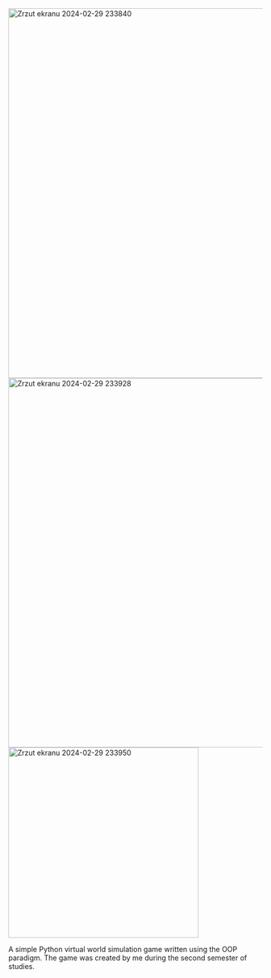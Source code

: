 
<img width="732" alt="Zrzut ekranu 2024-02-29 233840" src="https://github.com/JanKrupiniewicz/PO_Projekt_3/assets/128649617/53aa61e0-0aa1-4513-a722-921b3162a233">
<img width="731" alt="Zrzut ekranu 2024-02-29 233928" src="https://github.com/JanKrupiniewicz/PO_Projekt_3/assets/128649617/72707da3-57bb-4eb1-be66-b54e765c8121">
<img width="377" alt="Zrzut ekranu 2024-02-29 233950" src="https://github.com/JanKrupiniewicz/PO_Projekt_3/assets/128649617/d1fee133-fe20-40ab-bd53-0d6c70757041">

A simple Python virtual world simulation game written using the OOP paradigm. The game was created by me during the second semester of studies.
